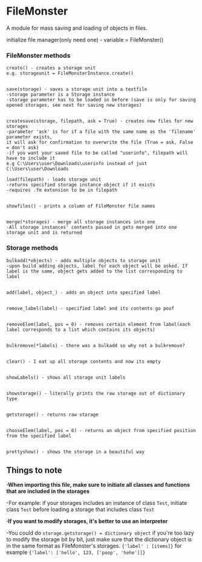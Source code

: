 # FileMonster
A module for mass saving and loading of objects in files.

initialize file manager(only need one) - variable = FileMonster()

### FileMonster methods
```
create() - creates a storage unit
e.g. storageunit = FileMonsterInstance.create()


save(storage) - saves a storage unit into a textfile
-storage parameter is a Storage instance
-storage parameter has to be loaded in before (save is only for saving opened storages, see next for saving new storages)


createsave(storage, filepath, ask = True) - creates new files for new storages
-parameter 'ask' is for if a file with the same name as the 'filename' parameter exists,
it will ask for confirmation to overwrite the file (True = ask, False = don't ask)
-if you want your saved file to be called "userinfo", filepath will have to include it
e.g C:\Users\user\Downloads\userinfo instead of just C:\Users\user\Downloads

load(filepath) - loads storage unit
-returns specified storage instance object if it exists
-requires .fm extension to be in filepath


showfiles() - prints a column of FileMonster file names


merge(*storages) - merge all storage instances into one
-All storage instances' contents passed in gets merged into one storage unit and is returned
```
### Storage methods
```
bulkadd(*objects) - adds multiple objects to storage unit
-upon build adding objects, label for each object will be asked. If label is the same, object gets added to the list corresponding to label


add(label, object_) - adds an object into specified label


remove_label(label) - specified label and its contents go poof


removeElem(label, pos = 0) - removes certain element from label(each label corresponds to a list which contains its objects)


bulkremove(*labels) - there was a bulkadd so why not a bulkremove?


clear() - I eat up all storage contents and now its empty


showLabels() - shows all storage unit labels


showstorage() - literally prints the raw storage out of dictionary type


getstorage() - returns raw storage


chooseElem(label, pos = 0) - returns an object from specified position from the specified label


prettyshow() - shows the storage in a beautiful way 
```

## Things to note
**⋅When importing this file, make sure to initiate all classes and functions that are included in the storages**

   -For example: if your storages includes an instance of class `Test`, initiate class `Test` before loading a storage that includes class `Test`
  
**⋅If you want to modify storages, it's better to use an interpreter**

   -You could do `storage.getstorage() = dictionary object` if you're too lazy to modify the storage bit by bit, just make sure that the dictionary object is in the same format as FileMonster's storages. `{'label' : [items]}` for example `{'label': ['hello', 123, ['poop', 'hehe']]}`
